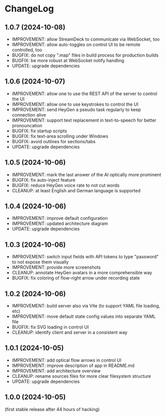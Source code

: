 
ChangeLog
=========

1.0.7 (2024-10-08)
------------------

- IMPROVEMENT: allow StreamDeck to communicate via WebSocket, too
- IMPROVEMENT: allow auto-toggles on control UI to be remote controlled, too
- BUGFIX: do not copy ".map" files in build process for production builds
- BUGFIX: be more robust at WebSocket notify handling
- UPDATE: upgrade dependencies

1.0.6 (2024-10-07)
------------------

- IMPROVEMENT: allow one to use the REST API of the server to control the UI
- IMPROVEMENT: allow one to use keystrokes to control the UI
- IMPROVEMENT: send HeyGen a pseudo task regularly to keep connection alive
- IMPROVEMENT: support text replacement in text-to-speech for better pronouncation
- BUGFIX: fix startup scripts
- BUGFIX: fix text-area scrolling under Windows
- BUGFIX: avoid outlines for sections/tabs
- UPDATE: upgrade dependencies

1.0.5 (2024-10-06)
------------------

- IMPROVEMENT: mark the last answer of the AI optically more prominent
- BUGFIX: fix auto-inject feature
- BUGFIX: reduce HeyGen voice rate to not cut words
- CLEANUP: at least English and German language is supported

1.0.4 (2024-10-06)
------------------

- IMPROVEMENT: improve default configuration
- IMPROVEMENT: updated architecture diagram
- UPDATE: upgrade dependencies

1.0.3 (2024-10-06)
------------------

- IMPROVEMENT: switch input fields with API tokens to type "password" to not expose them visually
- IMPROVEMENT: provide more screenshots
- CLEANUP: annotate HeyGen avatars in a more comprehensible way
- BUGFIX: fix coloring of flow-right arrow under recording state

1.0.2 (2024-10-06)
------------------

- IMPROVEMENT: build server also via Vite (to support YAML file loading, etc)
- IMPROVEMENT: move default state config values into separate YAML file
- BUGFIX: fix SVG loading in control UI
- CLEANUP: identify client and server in a consistent way

1.0.1 (2024-10-05)
------------------

- IMPROVEMENT: add optical flow arrows in control UI
- IMPROVEMENT: improve description of app in README.md
- IMPROVEMENT: add architecture overview
- CLEANUP: rename sources files for more clear filesystem structure
- UPDATE: upgrade dependencies

1.0.0 (2024-10-05)
------------------

(first stable release after 44 hours of hacking)

